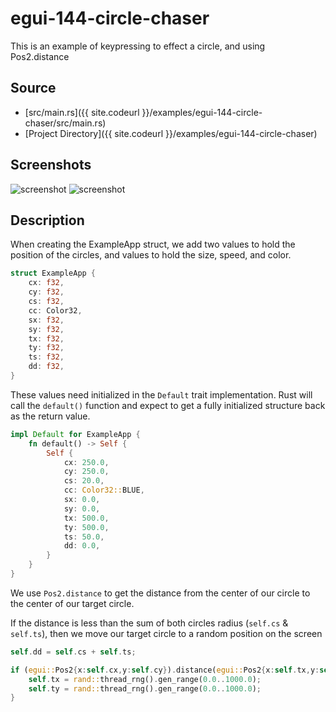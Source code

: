 
# egui-144-circle-chaser

This is an example of keypressing to effect a circle, and using Pos2.distance

## Source
- [src/main.rs]({{ site.codeurl }}/examples/egui-144-circle-chaser/src/main.rs)
- [Project Directory]({{ site.codeurl }}/examples/egui-144-circle-chaser)


## Screenshots
![screenshot](screen1.png)
![screenshot](screen2.png)


## Description

When creating the ExampleApp struct, we add two values to hold the position of the circles, and values to hold the size, speed, and color. 

```rust
struct ExampleApp {
    cx: f32,
    cy: f32,
    cs: f32,
    cc: Color32,
    sx: f32,
    sy: f32,
    tx: f32,
    ty: f32,
    ts: f32,
    dd: f32,
}
```

These values need initialized in the `Default` trait implementation. Rust will call the `default()` function and expect to get a fully initialized structure back as the return value.

```rust
impl Default for ExampleApp {
    fn default() -> Self {
        Self {
            cx: 250.0,
            cy: 250.0,
            cs: 20.0,
            cc: Color32::BLUE,
            sx: 0.0,
            sy: 0.0,
            tx: 500.0,
            ty: 500.0,
            ts: 50.0,
            dd: 0.0,
        }
    }
}
```

We use `Pos2.distance` to get the distance from the center of our circle to the center of our target circle.

If the distance is less than the sum of both circles radius (`self.cs` & `self.ts`), then we move our target circle to a random position on the screen
```rust
self.dd = self.cs + self.ts;

if (egui::Pos2{x:self.cx,y:self.cy}).distance(egui::Pos2{x:self.tx,y:self.ty}) < self.dd {
    self.tx = rand::thread_rng().gen_range(0.0..1000.0);
    self.ty = rand::thread_rng().gen_range(0.0..1000.0);    
}
```



